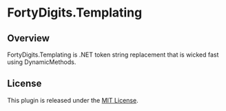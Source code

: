 # FortyDigits.Templating

## Overview

FortyDigits.Templating is .NET token string replacement that is wicked fast using DynamicMethods. 

## License

This plugin is released under the [MIT License](http://www.opensource.org/licenses/MIT).
